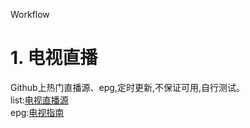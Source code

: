 Workflow
# 1. 电视直播
Github上热门直播源、epg,定时更新,不保证可用,自行测试。<br>
list:[电视直播源](https://huangsuming.github.io/clone/list/iptv.txt)<br>
epg:[电视指南](https://huangsuming.github.io/clone/epg/112114.xml)<br>

